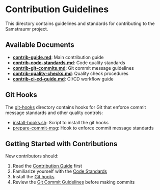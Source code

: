 <!-- 
Copyright (c) 2025 [Eric C. Mumford (@heymumford)](https://github.com/heymumford), Gemini Deep Research, Claude 3.7.
-->

# Contribution Guidelines

This directory contains guidelines and standards for contributing to the Samstraumr project.

## Available Documents

- **[contrib-guide.md](./contrib-guide.md)**: Main contribution guide
- **[contrib-code-standards.md](./contrib-code-standards.md)**: Code quality standards
- **[contrib-git-commits.md](./contrib-git-commits.md)**: Git commit message guidelines
- **[contrib-quality-checks.md](./contrib-quality-checks.md)**: Quality check procedures
- **[contrib-ci-cd-guide.md](./contrib-ci-cd-guide.md)**: CI/CD workflow guide

## Git Hooks

The [git-hooks](./git-hooks/) directory contains hooks for Git that enforce commit message standards and other quality controls:

- [install-hooks.sh](./git-hooks/install-hooks.sh): Script to install the git hooks
- [prepare-commit-msg](./git-hooks/prepare-commit-msg): Hook to enforce commit message standards

## Getting Started with Contributions

New contributors should:

1. Read the [Contribution Guide](./contrib-guide.md) first
2. Familiarize yourself with the [Code Standards](./contrib-code-standards.md)
3. Install the [Git hooks](./git-hooks/install-hooks.sh)
4. Review the [Git Commit Guidelines](./contrib-git-commits.md) before making commits
